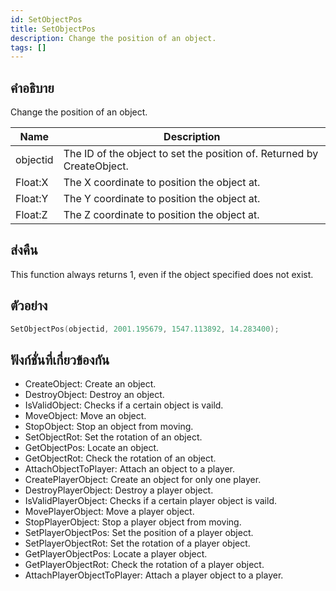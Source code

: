 ```yaml
---
id: SetObjectPos
title: SetObjectPos
description: Change the position of an object.
tags: []
---
```


## คำอธิบาย

Change the position of an object.


| Name | Description |
|------|-------------|
|objectid | The ID of the object to set the position of. Returned by CreateObject.|
|Float:X | The X coordinate to position the object at.|
|Float:Y | The Y coordinate to position the object at.|
|Float:Z | The Z coordinate to position the object at.|


## ส่งคืน

This function always returns 1, even if the object specified does not exist.


## ตัวอย่าง


```c
SetObjectPos(objectid, 2001.195679, 1547.113892, 14.283400);
```


## ฟังก์ชั่นที่เกี่ยวข้องกัน


-  CreateObject: Create an object.
-  DestroyObject: Destroy an object.
-  IsValidObject: Checks if a certain object is vaild.
-  MoveObject: Move an object.
-  StopObject: Stop an object from moving.
-  SetObjectRot: Set the rotation of an object.
-  GetObjectPos: Locate an object.
-  GetObjectRot: Check the rotation of an object.
-  AttachObjectToPlayer: Attach an object to a player.
-  CreatePlayerObject: Create an object for only one player.
-  DestroyPlayerObject: Destroy a player object.
-  IsValidPlayerObject: Checks if a certain player object is vaild.
-  MovePlayerObject: Move a player object.
-  StopPlayerObject: Stop a player object from moving.
-  SetPlayerObjectPos: Set the position of a player object.
-  SetPlayerObjectRot: Set the rotation of a player object.
-  GetPlayerObjectPos: Locate a player object.
-  GetPlayerObjectRot: Check the rotation of a player object.
-  AttachPlayerObjectToPlayer: Attach a player object to a player.
